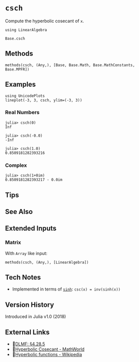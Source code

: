 # `csch`

Compute the hyperbolic cosecant of `x`.

```@setup repl_only
using LinearAlgebra
```
```@docs
Base.csch
```


## Methods

```@repl
methods(csch, (Any,), [Base, Base.Math, Base.MathConstants, Base.MPFR])
```


## Examples

```@repl
using UnicodePlots
lineplot(-3, 3, csch, ylim=(-3, 3))
```

### Real Numbers
```jldoctest
julia> csch(0)
Inf

julia> csch(-0.0)
-Inf

julia> csch(1.0)
0.8509181282393216
```

### Complex
```jldoctest
julia> csch(1+0im)
0.8509181282393217 - 0.0im
```

## Tips


## See Also


## Extended Inputs

### Matrix
With `Array` like input:
```@repl repl_only
methods(csch, (Any,), [LinearAlgebra])
```


## Tech Notes

- Implemented in terms of [`sinh`](@ref): `csc(x) = inv(sinh(x))`


## Version History

Introduced in Julia v1.0 (2018)


## External Links
- 🔗[DLMF: §4.28.5](https://dlmf.nist.gov/4.28#E5)
- 🔗[Hyperbolic Cosecant - MathWorld](https://mathworld.wolfram.com/HyperbolicCosecant.html)
- 🔗[Hyperbolic functions - Wikipedia](https://en.wikipedia.org/wiki/Hyperbolic_functions)
